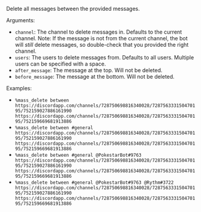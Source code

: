 Delete all messages between the provided messages.

Arguments:
* `channel`: The channel to delete messages in. Defaults to the current channel. Note: If the message is not from the current channel, the bot will *still* delete messages, so double-check that you provided the right channel.
* `users`: The users to delete messages from. Defaults to all users. Multiple users can be specified with a space.
* `after_message`: The message at the top. Will not be deleted.
* `before_message`: The message at the bottom. Will not be deleted.

Examples:
* `%mass_delete between https://discordapp.com/channels/728750698816340028/728756333150470195/752159027886161990 https://discordapp.com/channels/728750698816340028/728756333150470195/752159669681913886`
* `%mass_delete between #general https://discordapp.com/channels/728750698816340028/728756333150470195/752159027886161990 https://discordapp.com/channels/728750698816340028/728756333150470195/752159669681913886`
* `%mass_delete between #general @PokestarBot#9763 https://discordapp.com/channels/728750698816340028/728756333150470195/752159027886161990 https://discordapp.com/channels/728750698816340028/728756333150470195/752159669681913886`
* `%mass_delete between #general @PokestarBot#9763 @Rythm#3722 https://discordapp.com/channels/728750698816340028/728756333150470195/752159027886161990 https://discordapp.com/channels/728750698816340028/728756333150470195/752159669681913886`
